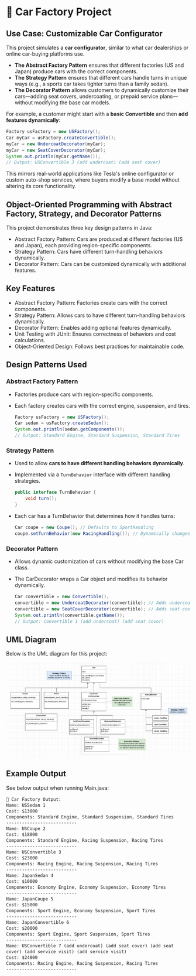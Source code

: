 # 🚗 Car Factory Project  

## **Use Case: Customizable Car Configurator**
This project simulates a **car configurator**, similar to what car dealerships or online car-buying platforms use.

- **The Abstract Factory Pattern** ensures that different factories (US and Japan) produce cars with the correct components.
- **The Strategy Pattern** ensures that different cars handle turns in unique ways (e.g., a sports car takes tighter turns than a family sedan).
- **The Decorator Pattern** allows customers to dynamically customize their cars—adding seat covers, undercoating, or prepaid service plans—without modifying the base car models.

For example, a customer might start with a **basic Convertible** and then **add features dynamically**:

```java
Factory usFactory = new USFactory();
Car myCar = usFactory.createConvertible();
myCar = new UndercoatDecorator(myCar);
myCar = new SeatCoverDecorator(myCar);
System.out.println(myCar.getName());
// Output: USConvertible 3 (add undercoat) (add seat cover)
```
This mirrors real-world applications like Tesla's online configurator or custom auto-shop services, where buyers modify a base model without altering its core functionality.

## Object-Oriented Programming with Abstract Factory, Strategy, and Decorator Patterns

This project demonstrates three key design patterns in Java:

- Abstract Factory Pattern: Cars are produced at different factories (US and Japan), each providing region-specific components.
- Strategy Pattern: Cars have different turn-handling behaviors dynamically.
- Decorator Pattern: Cars can be customized dynamically with additional features.


## Key Features  
- Abstract Factory Pattern: Factories create cars with the correct components.
- Strategy Pattern: Allows cars to have different turn-handling behaviors dynamically.
- Decorator Pattern: Enables adding optional features dynamically.
- Unit Testing with JUnit: Ensures correctness of behaviors and cost calculations.
- Object-Oriented Design: Follows best practices for maintainable code.

## Design Patterns Used  

### Abstract Factory Pattern
- Factories produce cars with region-specific components.
- Each factory creates cars with the correct engine, suspension, and tires.

    ```java
    Factory usFactory = new USFactory();
    Car sedan = usFactory.createSedan();
    System.out.println(sedan.getComponents());
    // Output: Standard Engine, Standard Suspension, Standard Tires
    ```

### **Strategy Pattern**  
- Used to allow **cars to have different handling behaviors dynamically**.  
- Implemented via a `TurnBehavior` interface with different handling strategies.  

    ```java
    public interface TurnBehavior {
        void turn();
    }
    ```

- Each car has a TurnBehavior that determines how it handles turns:
    ```java
    Car coupe = new Coupe(); // Defaults to SportHandling
    coupe.setTurnBehavior(new RacingHandling()); // Dynamically changes handling
    ```

### Decorator Pattern
- Allows dynamic customization of cars without modifying the base Car class.
- The CarDecorator wraps a Car object and modifies its behavior dynamically.

    ```java
    Car convertible = new Convertible();
    convertible = new UndercoatDecorator(convertible); // Adds undercoat
    convertible = new SeatCoverDecorator(convertible); // Adds seat covers
    System.out.println(convertible.getName()); 
    // Output: Convertible 1 (add undercoat) (add seat cover)
    ```

## UML Diagram
Below is the UML diagram for this project:

![UML Diagram](UML_diagram.jpg)

## Example Output
See below output when running Main.java:

``` pgsql
🚗 Car Factory Output:
Name: USSedan 1
Cost: $13000
Components: Standard Engine, Standard Suspension, Standard Tires
---------------------------
Name: USCoupe 2
Cost: $18000
Components: Standard Engine, Racing Suspension, Racing Tires
---------------------------
Name: USConvertible 3
Cost: $23000
Components: Racing Engine, Racing Suspension, Racing Tires
---------------------------
Name: JapanSedan 4
Cost: $10000
Components: Economy Engine, Economy Suspension, Economy Tires
---------------------------
Name: JapanCoupe 5
Cost: $15000
Components: Sport Engine, Economy Suspension, Sport Tires
---------------------------
Name: JapanConvertible 6
Cost: $20000
Components: Sport Engine, Sport Suspension, Sport Tires
---------------------------
Name: USConvertible 7 (add undercoat) (add seat cover) (add seat cover) (add service visit) (add service visit)
Cost: $24800
Components: Racing Engine, Racing Suspension, Racing Tires
---------------------------
```